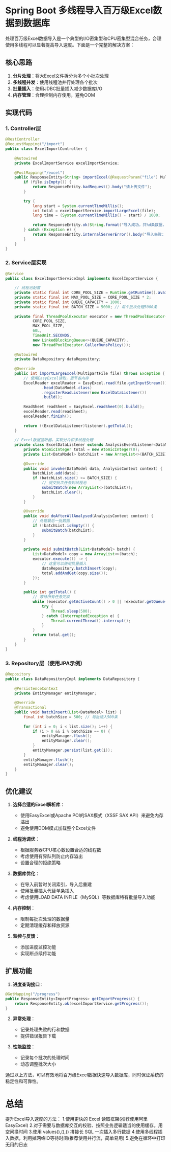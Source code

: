 # Spring Boot 多线程导入百万级Excel数据到数据库

处理百万级Excel数据导入是一个典型的I/O密集型和CPU密集型混合任务，合理使用多线程可以显著提高导入速度。下面是一个完整的解决方案：

## 核心思路

1. **分片处理**：将大Excel文件拆分为多个小批次处理
2. **多线程并发**：使用线程池并行处理各个批次
3. **批量插入**：使用JDBC批量插入减少数据库I/O
4. **内存管理**：合理控制内存使用，避免OOM

## 实现代码

### 1. Controller层

```java
@RestController
@RequestMapping("/import")
public class ExcelImportController {
    
    @Autowired
    private ExcelImportService excelImportService;
    
    @PostMapping("/excel")
    public ResponseEntity<String> importExcel(@RequestParam("file") MultipartFile file) {
        if (file.isEmpty()) {
            return ResponseEntity.badRequest().body("请上传文件");
        }
        
        try {
            long start = System.currentTimeMillis();
            int total = excelImportService.importLargeExcel(file);
            long time = (System.currentTimeMillis() - start) / 1000;
            
            return ResponseEntity.ok(String.format("导入成功，共%d条数据，耗时%d秒", total, time));
        } catch (Exception e) {
            return ResponseEntity.internalServerError().body("导入失败: " + e.getMessage());
        }
    }
}
```

### 2. Service层实现

```java
@Service
public class ExcelImportServiceImpl implements ExcelImportService {
    
    // 线程池配置
    private static final int CORE_POOL_SIZE = Runtime.getRuntime().availableProcessors() * 2;
    private static final int MAX_POOL_SIZE = CORE_POOL_SIZE * 2;
    private static final int QUEUE_CAPACITY = 1000;
    private static final int BATCH_SIZE = 5000; // 每个批次处理5000条
    
    private final ThreadPoolExecutor executor = new ThreadPoolExecutor(
            CORE_POOL_SIZE,
            MAX_POOL_SIZE,
            60L,
            TimeUnit.SECONDS,
            new LinkedBlockingQueue<>(QUEUE_CAPACITY),
            new ThreadPoolExecutor.CallerRunsPolicy());
    
    @Autowired
    private DataRepository dataRepository;
    
    @Override
    public int importLargeExcel(MultipartFile file) throws Exception {
        // 使用EasyExcel读取，更节省内存
        ExcelReader excelReader = EasyExcel.read(file.getInputStream())
                .head(DataModel.class)
                .registerReadListener(new ExcelDataListener())
                .build();
        
        ReadSheet readSheet = EasyExcel.readSheet(0).build();
        excelReader.read(readSheet);
        excelReader.finish();
        
        return ((ExcelDataListener)listener).getTotal();
    }
    
    // Excel数据监听器，实现分片和多线程处理
    private class ExcelDataListener extends AnalysisEventListener<DataModel> {
        private AtomicInteger total = new AtomicInteger(0);
        private List<DataModel> batchList = new ArrayList<>(BATCH_SIZE);
        
        @Override
        public void invoke(DataModel data, AnalysisContext context) {
            batchList.add(data);
            if (batchList.size() >= BATCH_SIZE) {
                // 提交批次任务到线程池
                submitBatch(new ArrayList<>(batchList));
                batchList.clear();
            }
        }
        
        @Override
        public void doAfterAllAnalysed(AnalysisContext context) {
            // 处理最后一批数据
            if (!batchList.isEmpty()) {
                submitBatch(batchList);
            }
        }
        
        private void submitBatch(List<DataModel> batch) {
            List<DataModel> copy = new ArrayList<>(batch);
            executor.execute(() -> {
                // 这里可以使用批量插入
                dataRepository.batchInsert(copy);
                total.addAndGet(copy.size());
            });
        }
        
        public int getTotal() {
            // 等待所有任务完成
            while (executor.getActiveCount() > 0 || !executor.getQueue().isEmpty()) {
                try {
                    Thread.sleep(500);
                } catch (InterruptedException e) {
                    Thread.currentThread().interrupt();
                }
            }
            return total.get();
        }
    }
}
```

### 3. Repository层（使用JPA示例）

```java
@Repository
public class DataRepositoryImpl implements DataRepository {
    
    @PersistenceContext
    private EntityManager entityManager;
    
    @Override
    @Transactional
    public void batchInsert(List<DataModel> list) {
        final int batchSize = 500; // 每批插入500条
        
        for (int i = 0; i < list.size(); i++) {
            if (i > 0 && i % batchSize == 0) {
                entityManager.flush();
                entityManager.clear();
            }
            entityManager.persist(list.get(i));
        }
        entityManager.flush();
        entityManager.clear();
    }
}
```

## 优化建议

1. **选择合适的Excel解析库**：
   - 使用EasyExcel或Apache POI的SAX模式（XSSF SAX API）来避免内存溢出
   - 避免使用DOM模式加载整个Excel文件

2. **线程池调优**：
   - 根据服务器CPU核心数设置合适的线程数
   - 考虑使用有界队列防止内存溢出
   - 设置合理的拒绝策略

3. **数据库优化**：
   - 在导入前暂时关闭索引，导入后重建
   - 使用批量插入代替单条插入
   - 考虑使用LOAD DATA INFILE（MySQL）等数据库特有批量导入功能

4. **内存控制**：
   - 限制每批次处理的数据量
   - 定期清理缓存和释放资源

5. **监控与反馈**：
   - 添加进度监控功能
   - 实现断点续传功能

## 扩展功能

1. **进度查询接口**：
```java
@GetMapping("/progress")
public ResponseEntity<ImportProgress> getImportProgress() {
    return ResponseEntity.ok(excelImportService.getProgress());
}
```

2. **异常处理**：
   - 记录处理失败的行和数据
   - 提供错误报告下载

3. **性能监控**：
   - 记录每个批次的处理时间
   - 动态调整批次大小

通过以上方法，可以有效地将百万级Excel数据快速导入数据库，同时保证系统的稳定性和可靠性。

# 总结
   提升Excel导入速度的方法：
   1.使用更快的 Excel 读取框架(推荐使用阿里 EasyExcel)
   2.对于需要与数据库交互的校验、按照业务逻辑适当的使用缓存。用空间换时间
   3.使用 values(),(),() 拼接长 SQL 一次插入多行数据
   4.使用多线程插入数据，利用掉网络IO等待时间(推荐使用并行流，简单易用)
   5.避免在循环中打印无用的日志